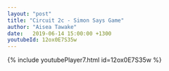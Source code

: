 ```yaml
---
layout: "post"
title: "Circuit 2c - Simon Says Game"
author: "Aisea Tawake"
date:   2019-06-14 15:00:00 +1300
youtubeId: 12ox0E7S35w
---
```

{% include youtubePlayer7.html id=12ox0E7S35w %}
